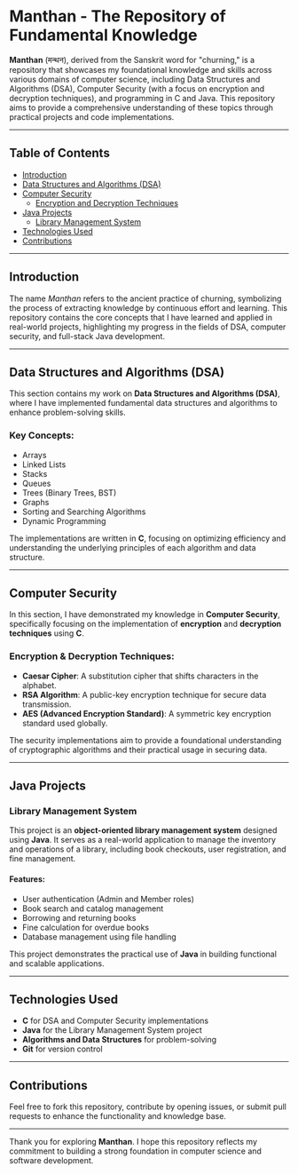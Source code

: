 # Manthan - The Repository of Fundamental Knowledge

**Manthan** (मन्थन), derived from the Sanskrit word for "churning," is a repository that showcases my foundational knowledge and skills across various domains of computer science, including Data Structures and Algorithms (DSA), Computer Security (with a focus on encryption and decryption techniques), and programming in C and Java. This repository aims to provide a comprehensive understanding of these topics through practical projects and code implementations.

---

## Table of Contents

- [Introduction](#introduction)
- [Data Structures and Algorithms (DSA)](#data-structures-and-algorithms-dsa)
- [Computer Security](#computer-security)
  - [Encryption and Decryption Techniques](#encryption-and-decryption-techniques)
- [Java Projects](#java-projects)
  - [Library Management System](#library-management-system)
- [Technologies Used](#technologies-used)
- [Contributions](#contributions)

---

## Introduction

The name *Manthan* refers to the ancient practice of churning, symbolizing the process of extracting knowledge by continuous effort and learning. This repository contains the core concepts that I have learned and applied in real-world projects, highlighting my progress in the fields of DSA, computer security, and full-stack Java development.

---

## Data Structures and Algorithms (DSA)

This section contains my work on **Data Structures and Algorithms (DSA)**, where I have implemented fundamental data structures and algorithms to enhance problem-solving skills.

### Key Concepts:
- Arrays
- Linked Lists
- Stacks
- Queues
- Trees (Binary Trees, BST)
- Graphs
- Sorting and Searching Algorithms
- Dynamic Programming

The implementations are written in **C**, focusing on optimizing efficiency and understanding the underlying principles of each algorithm and data structure.

---

## Computer Security

In this section, I have demonstrated my knowledge in **Computer Security**, specifically focusing on the implementation of **encryption** and **decryption techniques** using **C**.

### Encryption & Decryption Techniques:
- **Caesar Cipher**: A substitution cipher that shifts characters in the alphabet.
- **RSA Algorithm**: A public-key encryption technique for secure data transmission.
- **AES (Advanced Encryption Standard)**: A symmetric key encryption standard used globally.

The security implementations aim to provide a foundational understanding of cryptographic algorithms and their practical usage in securing data.

---

## Java Projects

### Library Management System

This project is an **object-oriented library management system** designed using **Java**. It serves as a real-world application to manage the inventory and operations of a library, including book checkouts, user registration, and fine management.

#### Features:
- User authentication (Admin and Member roles)
- Book search and catalog management
- Borrowing and returning books
- Fine calculation for overdue books
- Database management using file handling

This project demonstrates the practical use of **Java** in building functional and scalable applications.

---

## Technologies Used

- **C** for DSA and Computer Security implementations
- **Java** for the Library Management System project
- **Algorithms and Data Structures** for problem-solving
- **Git** for version control

---

## Contributions

Feel free to fork this repository, contribute by opening issues, or submit pull requests to enhance the functionality and knowledge base.

---

Thank you for exploring **Manthan**. I hope this repository reflects my commitment to building a strong foundation in computer science and software development.
